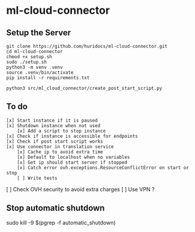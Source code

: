# ml-cloud-connector

<h2>Setup the Server</h2>

```
git clone https://github.com/huridocs/ml-cloud-connector.git
cd ml-cloud-connector
chmod +x setup.sh
sudo ./setup.sh
python3 -m venv .venv
source .venv/bin/activate
pip install -r requirements.txt

python3 src/ml_cloud_connector/create_post_start_script.py
```

<h2>To do</h2>

    [x] Start instance if it is paused
    [x] Shutdown instance when not used
        [x] Add a script to stop instance
    [x] Check if instance is accessible for endpoints
    [x] Check if post start script works
    [x] Use connector in translation service
        [x] Cache ip to avoid extra time
        [x] Default to localhost when no variables
        [x] Get ip should start server if stopped
        [x] Catch error ovh.exceptions.ResourceConflictError on start or stop
        [ ] Write tests
[ ] Check OVH security to avoid extra charges
        [ ] Use VPN ? 


<h2>Stop automatic shutdown</h2>

sudo kill -9 $(pgrep -f automatic_shutdown)